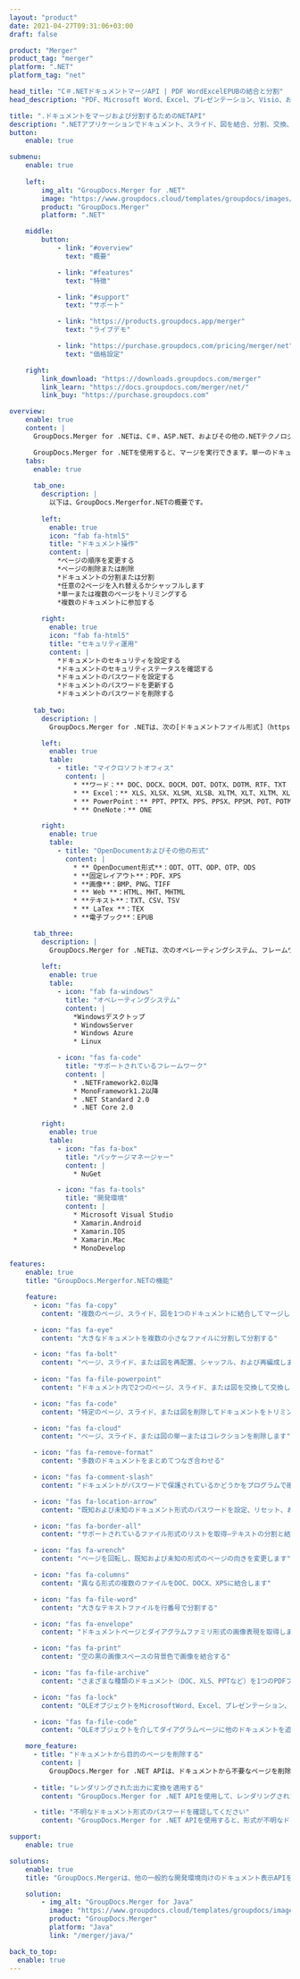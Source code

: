 ```yaml
---
layout: "product"
date: 2021-04-27T09:31:06+03:00
draft: false

product: "Merger"
product_tag: "merger"
platform: ".NET"
platform_tag: "net"

head_title: "C＃.NETドキュメントマージAPI | PDF WordExcelEPUBの結合と分割"
head_description: "PDF、Microsoft Word、Excel、プレゼンテーション、Visio、および画像形式からドキュメントページを結合、分割、交換、または削除するためのC＃.NETドキュメントマージAPI."

title: ".ドキュメントをマージおよび分割するためのNETAPI"
description: ".NETアプリケーションでドキュメント、スライド、図を結合、分割、交換、トリミング、または削除するためのAPI."
button:
    enable: true

submenu:
    enable: true
    
    left:
        img_alt: "GroupDocs.Merger for .NET"
        image: "https://www.groupdocs.cloud/templates/groupdocs/images/product-logos/groupdocs-merger-net.png"
        product: "GroupDocs.Merger"
        platform: ".NET"

    middle:
        button:
            - link: "#overview"
              text: "概要"

            - link: "#features"
              text: "特徴"

            - link: "#support"
              text: "サポート"

            - link: "https://products.groupdocs.app/merger"
              text: "ライブデモ"

            - link: "https://purchase.groupdocs.com/pricing/merger/net"
              text: "価格設定"

    right:
        link_download: "https://downloads.groupdocs.com/merger"
        link_learn: "https://docs.groupdocs.com/merger/net/"
        link_buy: "https://purchase.groupdocs.com"

overview:
    enable: true
    content: |
      GroupDocs.Merger for .NETは、C＃、ASP.NET、およびその他の.NETテクノロジでトップクラスのビジネスアプリケーションを迅速に開発するのに役立ちます。ほんの数行のコードで、.NETアプリケーションを結合、分割、再配置、交換、トリミング、および単一ページまたはドキュメントページ、スライド、画像、図のコレクションのコレクションを削除できます。既知および未知のファイル形式のパスワード保護を設定または削除して、安全なファイルに対してこれらの操作を実行します。  

      GroupDocs.Merger for .NETを使用すると、マージを実行できます。単一のドキュメントおよびドキュメントのバッチに対する分割およびその他の関連操作。 Microsoft Word、Excel、PowerPoint、Visio、OpenDocument、PDF、XPS、TXT、CSV、eBook、画像ファイル形式など、一般的なすべての形式のファイルをプログラムでステッチします。
    tabs:
      enable: true
      
      tab_one:
        description: |
          以下は、GroupDocs.Mergerfor.NETの概要です。
      
        left:
          enable: true
          icon: "fab fa-html5"
          title: "ドキュメント操作"
          content: |
            *ページの順序を変更する
            *ページの削除または削除
            *ドキュメントの分割または分割
            *任意の2ページを入れ替えるかシャッフルします
            *単一または複数のページをトリミングする
            *複数のドキュメントに参加する
        
        right:
          enable: true
          icon: "fab fa-html5"
          title: "セキュリティ運用"
          content: |
            *ドキュメントのセキュリティを設定する
            *ドキュメントのセキュリティステータスを確認する
            *ドキュメントのパスワードを設定する
            *ドキュメントのパスワードを更新する
            *ドキュメントのパスワードを削除する
      
      tab_two:
        description: |
          GroupDocs.Merger for .NETは、次の[ドキュメントファイル形式]（https://docs.groupdocs.com/merger/net/supported-document-formats/）のマージをサポートしています。

        left:
          enable: true
          table:
            - title: "マイクロソフトオフィス"
              content: |
                * **ワード：** DOC、DOCX、DOCM、DOT、DOTX、DOTM、RTF、TXT
                * ** Excel：** XLS、XLSX、XLSM、XLSB、XLTM、XLT、XLTM、XLTX、XLAM、SXC、SpreadsheetML
                * ** PowerPoint：** PPT、PPTX、PPS、PPSX、PPSM、POT、POTM、POTX、PPTM
                * ** OneNote：** ONE

        right:
          enable: true
          table:
            - title: "OpenDocumentおよびその他の形式"
              content: |
                * ** OpenDocument形式**：ODT、OTT、ODP、OTP、ODS
                * **固定レイアウト**：PDF、XPS
                * **画像**：BMP、PNG、TIFF
                * ** Web **：HTML、MHT、MHTML
                * **テキスト**：TXT、CSV、TSV
                * ** LaTex **：TEX
                * **電子ブック**：EPUB

      tab_three:
        description: |
          GroupDocs.Merger for .NETは、次のオペレーティングシステム、フレームワーク、およびパッケージマネージャーをサポートしています。
        
        left:
          enable: true
          table:
            - icon: "fab fa-windows"
              title: "オペレーティングシステム"
              content: |
                *Windowsデスクトップ
                * WindowsServer
                * Windows Azure
                * Linux

            - icon: "fas fa-code"
              title: "サポートされているフレームワーク"
              content: |
                * .NETFramework2.0以降
                * MonoFramework1.2以降
                * .NET Standard 2.0
                * .NET Core 2.0

        right:
          enable: true
          table:
            - icon: "fas fa-box"
              title: "パッケージマネージャー"
              content: |
                * NuGet

            - icon: "fas fa-tools"
              title: "開発環境"
              content: |
                * Microsoft Visual Studio
                * Xamarin.Android
                * Xamarin.IOS
                * Xamarin.Mac
                * MonoDevelop

features:
    enable: true
    title: "GroupDocs.Mergerfor.NETの機能"

    feature:
      - icon: "fas fa-copy"
        content: "複数のページ、スライド、図を1つのドキュメントに結合してマージします"

      - icon: "fas fa-eye"
        content: "大きなドキュメントを複数の小さなファイルに分割して分割する"

      - icon: "fas fa-bolt"
        content: "ページ、スライド、または図を再配置、シャッフル、および再編成します"
      
      - icon: "fas fa-file-powerpoint"
        content: "ドキュメント内で2つのページ、スライド、または図を交換して交換します"

      - icon: "fas fa-code"
        content: "特定のページ、スライド、または図を削除してドキュメントをトリミングします"

      - icon: "fas fa-cloud"
        content: "ページ、スライド、または図の単一またはコレクションを削除します"

      - icon: "fas fa-remove-format"
        content: "多数のドキュメントをまとめてつなぎ合わせる"

      - icon: "fas fa-comment-slash"
        content: "ドキュメントがパスワードで保護されているかどうかをプログラムで確認します"

      - icon: "fas fa-location-arrow"
        content: "既知および未知のドキュメント形式のパスワードを設定、リセット、および削除します"

      - icon: "fas fa-border-all"
        content: "サポートされているファイル形式のリストを取得–テキストの分割と結合（ERR）ログファイル形式"

      - icon: "fas fa-wrench"
        content: "ページを回転し、既知および未知の形式のページの向きを変更します"

      - icon: "fas fa-columns"
        content: "異なる形式の複数のファイルをDOC、DOCX、XPSに結合します"

      - icon: "fas fa-file-word"
        content: "大きなテキストファイルを行番号で分割する"

      - icon: "fas fa-envelope"
        content: "ドキュメントページとダイアグラムファミリ形式の画像表現を取得します"

      - icon: "fas fa-print"
        content: "空の黒の画像スペースの背景色で画像を結合する"

      - icon: "fas fa-file-archive"
        content: "さまざまな種類のドキュメント（DOC、XLS、PPTなど）を1つのPDFファイルにマージします"

      - icon: "fas fa-lock"
        content: "OLEオブジェクトをMicrosoftWord、Excel、プレゼンテーション、OpenDocumentファイルタイプに簡単にインポート"

      - icon: "fas fa-file-code"
        content: "OLEオブジェクトを介してダイアグラムページに他のドキュメントを追加する"

    more_feature:
      - title: "ドキュメントから目的のページを削除する"
        content: |
          GroupDocs.Merger for .NET APIは、ドキュメントから不要なページを削除するのに役立ちます。
      
      - title: "レンダリングされた出力に変換を適用する"
        content: "GroupDocs.Merger for .NET APIを使用して、レンダリングされた出力ドキュメントに対してさまざまな変換を実行できます。これらの変換オプションを使用すると、レンダリングされた出力を表示する方法を制御できます。使用可能な変換は、ページ回転オプション、ページ並べ替えオプション、およびテキスト透かしの適用です。."

      - title: "不明なドキュメント形式のパスワードを確認してください"
        content: "GroupDocs.Merger for .NET APIを使用すると、形式が不明なドキュメントのパスワードを確認できます。."

support:
    enable: true

solutions:
    enable: true
    title: "GroupDocs.Mergerは、他の一般的な開発環境向けのドキュメント表示APIを提供します"

    solution:
        - img_alt: "GroupDocs.Merger for Java"
          image: "https://www.groupdocs.cloud/templates/groupdocs/images/product-logos/groupdocs-merger-java.png"
          product: "GroupDocs.Merger"
          platform: "Java"
          link: "/merger/java/"

back_to_top:
  enable: true
---
```


